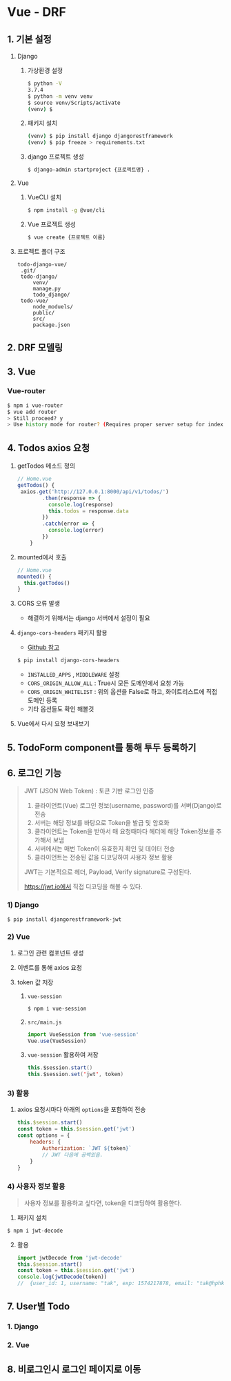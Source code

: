 # Vue - DRF

## 1. 기본 설정

1. Django

   1. 가상환경 설정

      ```bash
      $ python -V
      3.7.4
      $ python -m venv venv
      $ source venv/Scripts/activate
      (venv) $
      ```

   2. 패키지 설치

      ```bash
      (venv) $ pip install django djangorestframework
      (venv) $ pip freeze > requirements.txt
      ```

   3. django 프로젝트 생성

      ```bash
      $ django-admin startproject {프로젝트명} .
      ```

2. Vue

   1. VueCLI 설치

      ```bash
      $ npm install -g @vue/cli
      ```

   2. Vue 프로젝트 생성

      ```bash
      $ vue create {프로젝트 이름}
      ```

3. 프로젝트 폴더 구조

   ```
   todo-django-vue/
   	.git/
   	todo-django/
   		venv/
   		manage.py
   		todo_django/
   	todo-vue/
   		node_moduels/
   		public/
   		src/
   		package.json
   ```


## 2. DRF 모델링

## 3. Vue

### Vue-router

```bash
$ npm i vue-router
$ vue add router
> Still proceed? y
> Use history mode for router? (Requires proper server setup for index fallback in production) y
```

## 4. Todos axios 요청

1. getTodos 메소드 정의

   ```javascript
   // Home.vue    
   getTodos() {
    axios.get('http://127.0.0.1:8000/api/v1/todos/')
           .then(response => {
             console.log(response)
             this.todos = response.data
           })
           .catch(error => {
             console.log(error)
           })
       }
   ```

2. mounted에서 호출

   ```javascript
   // Home.vue   
   mounted() {
     this.getTodos()
   }
   ```

3. CORS 오류 발생

   * 해결하기 위해서는 django 서버에서 설정이 필요

4. `django-cors-headers` 패키지 활용

   * [Github 참고](https://github.com/adamchainz/django-cors-headers)

   ```bash
   $ pip install django-cors-headers
   ```

   * `INSTALLED_APPS` , `MIDDLEWARE` 설정
   * `CORS_ORIGIN_ALLOW_ALL` : True시 모든 도메인에서 요청 가능
   * `CORS_ORIGIN_WHITELIST` : 위의 옵션을 False로 하고, 화이트리스트에 직접 도메인 등록
   * 기타 옵션들도 확인 해볼것

5. Vue에서 다시 요청 보내보기

## 5. TodoForm component를 통해 투두 등록하기



## 6. 로그인 기능

> JWT (JSON Web Token) : 토큰 기반 로그인 인증
>
> 1. 클라이언트(Vue) 로그인 정보(username, password)를 서버(Django)로 전송
> 2. 서버는 해당 정보를 바탕으로 Token을 발급 및 암호화
> 3. 클라이언트는 Token을 받아서 매 요청때마다 헤더에 해당 Token정보를 추가해서 보냄
> 4. 서버에서는 매번 Token이 유효한지 확인 및 데이터 전송
> 5. 클라이언트는 전송된 값을 디코딩하여 사용자 정보 활용
>
> JWT는 기본적으로 헤더, Payload, Verify signature로 구성된다.
>
> https://jwt.io에서 직접 디코딩을 해볼 수 있다.

### 1) Django

```bash
$ pip install djangorestframework-jwt
```

### 2) Vue

1. 로그인 관련 컴포넌트 생성

2. 이벤트를 통해 axios 요청

3. token 값 저장

   1. `vue-session`

      ```bash
      $ npm i vue-session
      ```

   2. `src/main.js`

      ```javascript
      import VueSession from 'vue-session'
      Vue.use(VueSession)
      ```

   3. `vue-session` 활용하여 저장

      ```java
      this.$session.start()
      this.$session.set('jwt', token)
      ```


### 3) 활용

1. axios 요청시마다 아래의 `options`을 포함하여 전송

   ```javascript
   this.$session.start()
   const token = this.$session.get('jwt')
   const options = {
       headers: {
           Authorization: `JWT ${token}` 
           // JWT 다음에 공백있음.
       }
   }
   ```

### 4) 사용자 정보 활용

> 사용자 정보를 활용하고 싶다면, token을 디코딩하여 활용한다.

1. 패키지 설치

```bash
$ npm i jwt-decode
```

2. 활용

   ```javascript
   import jwtDecode from 'jwt-decode'
   this.$session.start()
   const token = this.$session.get('jwt')
   console.log(jwtDecode(token))
   //  {user_id: 1, username: "tak", exp: 1574217878, email: "tak@hphk.kr"}
   ```

## 7. User별 Todo

### 1. Django

### 2. Vue 

## 8. 비로그인시 로그인 페이지로 이동







